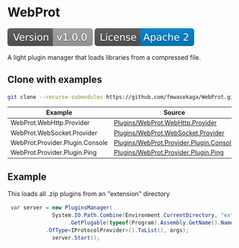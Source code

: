 WebProt
======

![](/images/version.svg) ![](/images/license.svg)

A light plugin manager that loads libraries from a compressed file. 


## Clone with examples
```sh
git clone --recurse-submodules https://github.com/fmwasekaga/WebProt.git
```

| Example | Source |
| ------ | ------ |
| WebProt.WebHttp.Provider | [Plugins/WebProt.WebHttp.Provider](https://github.com/fmwasekaga/WebProt.WebHttp.Provider) |
| WebProt.WebSocket.Provider | [Plugins/WebProt.WebSocket.Provider](https://github.com/fmwasekaga/WebProt.WebSocket.Provider) |
| WebProt.Provider.Plugin.Console | [Plugins/WebProt.Provider.Plugin.Console](https://github.com/fmwasekaga/WebProt.Provider.Plugin.Console) |
| WebProt.Provider.Plugin.Ping | [Plugins/WebProt.Provider.Plugin.Ping](https://github.com/fmwasekaga/WebProt.Provider.Plugin.Ping) |

## Example
This loads all .zip plugins from an "extension" directory
```c#
 var server = new PluginsManager(
              System.IO.Path.Combine(Environment.CurrentDirectory, "extensions")
                   .GetPlugable(typeof(Program).Assembly.GetName().Name)
			.OfType<IProtocolProvider>().ToList(), args);
              server.Start();
```